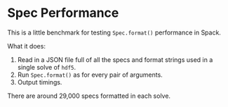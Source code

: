 # Spec Performance

This is a little benchmark for testing `Spec.format()` performance in Spack.

What it does:

1. Read in a JSON file full of all the specs and format strings used in a single solve of `hdf5`.
2. Run `Spec.format()` as for every pair of arguments.
3. Output timings.

There are around 29,000 specs formatted in each solve.
